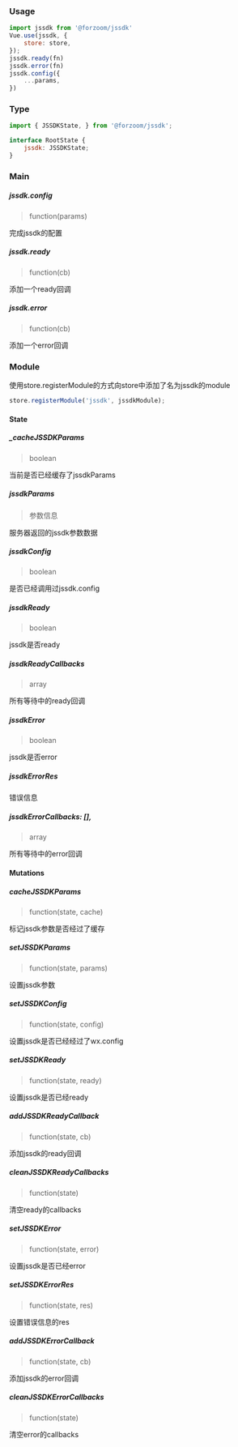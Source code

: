 ### Usage

```javascript
import jssdk from '@forzoom/jssdk'
Vue.use(jssdk, {
	store: store,
});
jssdk.ready(fn)
jssdk.error(fn)
jssdk.config({
	...params,
})
```

### Type

```javascript
import { JSSDKState, } from '@forzoom/jssdk';

interface RootState {
	jssdk: JSSDKState;
}
```

### Main

##### jssdk.config

> function(params)

完成jssdk的配置

##### jssdk.ready

> function(cb)

添加一个ready回调

##### jssdk.error

> function(cb)

添加一个error回调

### Module

使用store.registerModule的方式向store中添加了名为jssdk的module
```javascript
store.registerModule('jssdk', jssdkModule);
```

#### State

##### _cacheJSSDKParams

> boolean

当前是否已经缓存了jssdkParams

##### jssdkParams

> 参数信息

服务器返回的jssdk参数数据

##### jssdkConfig

> boolean

是否已经调用过jssdk.config

##### jssdkReady

> boolean

jssdk是否ready

##### jssdkReadyCallbacks

> array

所有等待中的ready回调

##### jssdkError

> boolean

jssdk是否error

##### jssdkErrorRes

> 

错误信息

##### jssdkErrorCallbacks: [],

> array

所有等待中的error回调

#### Mutations

##### cacheJSSDKParams

> function(state, cache)

标记jssdk参数是否经过了缓存

##### setJSSDKParams

> function(state, params)

设置jssdk参数

##### setJSSDKConfig

> function(state, config)

设置jssdk是否已经经过了wx.config

##### setJSSDKReady

> function(state, ready)

设置jssdk是否已经ready

##### addJSSDKReadyCallback

> function(state, cb)

添加jssdk的ready回调

##### cleanJSSDKReadyCallbacks

> function(state)

清空ready的callbacks

##### setJSSDKError

> function(state, error)

设置jssdk是否已经error

##### setJSSDKErrorRes

> function(state, res)

设置错误信息的res

##### addJSSDKErrorCallback

> function(state, cb)

添加jssdk的error回调

##### cleanJSSDKErrorCallbacks

> function(state)

清空error的callbacks
